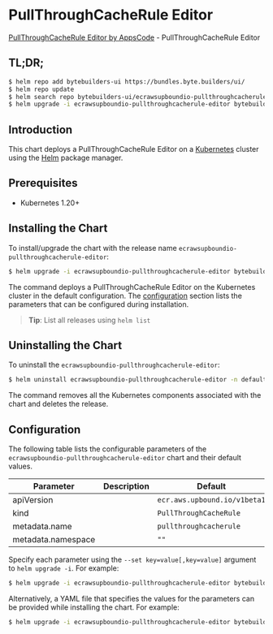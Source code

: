 # PullThroughCacheRule Editor

[PullThroughCacheRule Editor by AppsCode](https://byte.builders) - PullThroughCacheRule Editor

## TL;DR;

```bash
$ helm repo add bytebuilders-ui https://bundles.byte.builders/ui/
$ helm repo update
$ helm search repo bytebuilders-ui/ecrawsupboundio-pullthroughcacherule-editor --version=v0.4.18
$ helm upgrade -i ecrawsupboundio-pullthroughcacherule-editor bytebuilders-ui/ecrawsupboundio-pullthroughcacherule-editor -n default --create-namespace --version=v0.4.18
```

## Introduction

This chart deploys a PullThroughCacheRule Editor on a [Kubernetes](http://kubernetes.io) cluster using the [Helm](https://helm.sh) package manager.

## Prerequisites

- Kubernetes 1.20+

## Installing the Chart

To install/upgrade the chart with the release name `ecrawsupboundio-pullthroughcacherule-editor`:

```bash
$ helm upgrade -i ecrawsupboundio-pullthroughcacherule-editor bytebuilders-ui/ecrawsupboundio-pullthroughcacherule-editor -n default --create-namespace --version=v0.4.18
```

The command deploys a PullThroughCacheRule Editor on the Kubernetes cluster in the default configuration. The [configuration](#configuration) section lists the parameters that can be configured during installation.

> **Tip**: List all releases using `helm list`

## Uninstalling the Chart

To uninstall the `ecrawsupboundio-pullthroughcacherule-editor`:

```bash
$ helm uninstall ecrawsupboundio-pullthroughcacherule-editor -n default
```

The command removes all the Kubernetes components associated with the chart and deletes the release.

## Configuration

The following table lists the configurable parameters of the `ecrawsupboundio-pullthroughcacherule-editor` chart and their default values.

|     Parameter      | Description |                 Default                 |
|--------------------|-------------|-----------------------------------------|
| apiVersion         |             | <code>ecr.aws.upbound.io/v1beta1</code> |
| kind               |             | <code>PullThroughCacheRule</code>       |
| metadata.name      |             | <code>pullthroughcacherule</code>       |
| metadata.namespace |             | <code>""</code>                         |


Specify each parameter using the `--set key=value[,key=value]` argument to `helm upgrade -i`. For example:

```bash
$ helm upgrade -i ecrawsupboundio-pullthroughcacherule-editor bytebuilders-ui/ecrawsupboundio-pullthroughcacherule-editor -n default --create-namespace --version=v0.4.18 --set apiVersion=ecr.aws.upbound.io/v1beta1
```

Alternatively, a YAML file that specifies the values for the parameters can be provided while
installing the chart. For example:

```bash
$ helm upgrade -i ecrawsupboundio-pullthroughcacherule-editor bytebuilders-ui/ecrawsupboundio-pullthroughcacherule-editor -n default --create-namespace --version=v0.4.18 --values values.yaml
```
